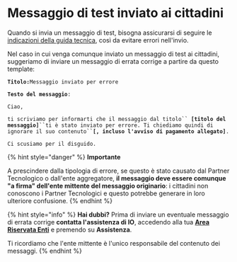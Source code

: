 # Messaggio di test inviato ai cittadini

Quando si invia un messaggio di test, bisogna assicurarsi di seguire le [indicazioni della guida tecnica](https://docs.pagopa.it/io-guida-tecnica/funzionalita/inviare-un-messaggio), così da evitare errori nell'invio.

Nel caso in cui venga comunque inviato un messaggio di test ai cittadini, suggeriamo di inviare un messaggio di errata corrige a partire da questo template:

**`Titolo:`**`Messaggio inviato per errore`

**`Testo del messaggio`**`:`

`Ciao,`

`ti scriviamo per informarti che il messaggio dal titolo`` `**`[titolo del messaggio]`**` ``ti è stato inviato per errore. Ti chiediamo quindi di ignorare il suo contenuto`` `**`[, incluso l'avviso di pagamento allegato]`**`.`

`Ci scusiamo per il disguido.`

{% hint style="danger" %}
**Importante**

A prescindere dalla tipologia di errore, se questo è stato causato dal Partner Tecnologico  o dall'ente aggregatore, **il messaggio deve essere comunque "a firma" dell'ente mittente del messaggio originario**: i cittadini non conoscono i Partner Tecnologici e questo potrebbe generare in loro ulteriore confusione. &#x20;
{% endhint %}

{% hint style="info" %}
**Hai dubbi?** Prima di inviare un eventuale messaggio di errata corrige **contatta l'assistenza di IO**, accedendo alla tua [**Area Riservata Enti**](https://selfcare.pagopa.it/auth/login) e premendo su **Assistenza**.

Ti ricordiamo che l'ente mittente è l'unico responsabile del contenuto dei messaggi.
{% endhint %}
